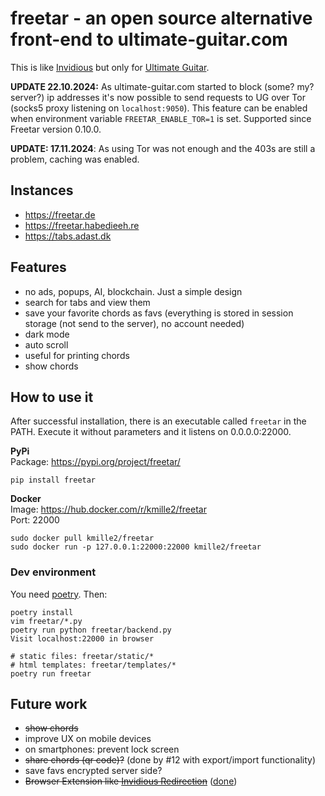 # freetar - an open source alternative front-end to ultimate-guitar.com

This is like [Invidious](https://invidious.io/) but only for [Ultimate Guitar](https://www.ultimate-guitar.com/).  

**UPDATE 22.10.2024:** As ultimate-guitar.com started to block (some? my? server?) ip addresses it's now possible to send requests to UG over Tor (socks5 proxy listening on `localhost:9050`). This feature can be enabled when environment variable `FREETAR_ENABLE_TOR=1` is set. Supported since Freetar version 0.10.0.

**UPDATE: 17.11.2024**: As using Tor was not enough and the 403s are still a problem, caching was enabled.

## Instances
- https://freetar.de
- https://freetar.habedieeh.re
- https://tabs.adast.dk

## Features
- no ads, popups, AI, blockchain. Just a simple design
- search for tabs and view them
- save your favorite chords as favs (everything is stored in session storage (not send to the server), no account needed)
- dark mode
- auto scroll
- useful for printing chords
- show chords


## How to use it
After successful installation, there is an executable called `freetar` in the PATH. Execute it without parameters and it listens on 0.0.0.0:22000.  


**PyPi**  
Package: https://pypi.org/project/freetar/

```
pip install freetar
```

**Docker**  
Image: https://hub.docker.com/r/kmille2/freetar  
Port: 22000

```
sudo docker pull kmille2/freetar
sudo docker run -p 127.0.0.1:22000:22000 kmille2/freetar
```


### Dev environment
You need [poetry](https://python-poetry.org/). Then:
```
poetry install
vim freetar/*.py
poetry run python freetar/backend.py
Visit localhost:22000 in browser

# static files: freetar/static/*
# html templates: freetar/templates/*
poetry run freetar
```

## Future work

- ~~show chords~~
- improve UX on mobile devices
- on smartphones: prevent lock screen
- ~~share chords (qr code)?~~ (done by #12 with export/import functionality)
- save favs encrypted server side?
- ~~Browser Extension like [Invidious Redirection](https://addons.mozilla.org/en-US/firefox/addon/invidious-redirection/)~~ ([done](https://github.com/libredirect/browser_extension/issues/942))

